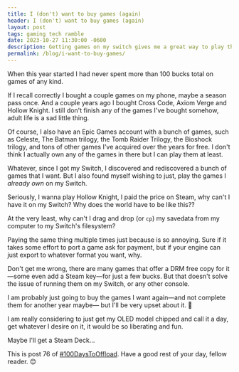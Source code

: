 ```yaml
---
title: I (don't) want to buy games (again)
header: I (don't) want to buy games (again)
layout: post
tags: gaming tech ramble
date: 2023-10-27 11:30:00 -0600
description: Getting games on my switch gives me a great way to play them everywhere however I want, but being unable to just put the games I already own on it is frustrating me a lot.
permalink: /blog/i-want-to-buy-games/
---
```


When this year started I had never spent more than 100 bucks total on games of any kind.

If I recall correctly I bought a couple games on my phone, maybe a season pass once. And a couple years ago I bought Cross Code, Axiom Verge and Hollow Knight. I still don't finish any of the games I've bought somehow, adult life is a sad little thing.

Of course, I also have an Epic Games account with a bunch of games, such as Celeste, The Batman trilogy, the Tomb Raider Trilogy, the Bioshock trilogy, and tons of other games I've acquired over the years for free. I don't think I actually own any of the games in there but I can play them at least.

Whatever, since I got my Switch, I discovered and rediscovered a bunch of games that I want. But I also found myself wishing to just, play the games I *already own* on my Switch.

Seriously, I wanna play Hollow Knight, I paid the price on Steam, why can't I have it on my Switch? Why does the world have to be like this??

At the very least, why can't I drag and drop (or `cp`) my savedata from my computer to my Switch's filesystem?

Paying the same thing multiple times just because is so annoying. Sure if it takes some effort to port a game ask for payment, but if your engine can just export to whatever format you want, why.

Don't get me wrong, there are many games that offer a DRM free copy for it—some even add a Steam key—for just a few bucks. But that doesn't solve the issue of running them on my Switch, or any other console.

I am probably just going to buy the games I want again—and not complete them for another year maybe— but I'll be very upset about it. 😤

I am really considering to just get my OLED model chipped and call it a day, get whatever I desire on it, it would be so liberating and fun.

Maybe I'll get a Steam Deck...

This is post 76 of [#100DaysToOffload](https://100daystooffload.com). Have a good rest of your day, fellow reader. 😊
